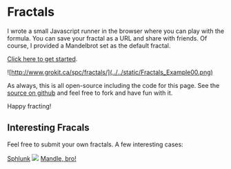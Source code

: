 
# Fractals 

I wrote a small Javascript runner in the browser where you can play with the formula. You can save your fractal as a URL and share with friends. Of course, I provided a Mandelbrot set as the default fractal.

[Click here to get started](http://www.grokit.ca/spc/fractals/).

![http://www.grokit.ca/spc/fractals/](../../static/Fractals_Example00.png)

As always, this is all open-source including the code for this page. See the [source on github](https://github.com/grokit/website_grokit_ca/tree/master/ws_root/ws_django/spc/fractal_canvas) and feel free to fork and have fun with it.

Happy fracting!

## Interesting Fracals

Feel free to submit your own fractals. A few interesting cases:

[Sphlunk](http://www.grokit.ca/spc/fractals/e56ff6352b0a94183844bd7f1a35f1e285f480dd53e9e1a2bdce651283e5992e)
![](../../static/Fractals_Example01.png)
[Mandle, bro!](http://www.grokit.ca/spc/fractals/c85cf1738fe7da1b8f7f374f9db9b035b4f1a6e094b5e21f30d95aa0d3ac762e)

